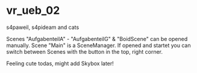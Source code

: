 # vr_ueb_02
s4paweil, s4pideam and cats

Scenes "AufgabenteilA" - "AufgabenteilG" & "BoidScene" can be opened manually. 
Scene "Main" is a SceneManager. If opened and startet you can switch between Scenes with the button in the top, right corner.

Feeling cute todas, might add Skybox later!
